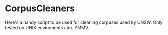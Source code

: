 CorpusCleaners
==============

Here's a handy script to be used for cleaning corpuses used by UNSW. Only tested on UNIX enviroments atm. YMMV.
